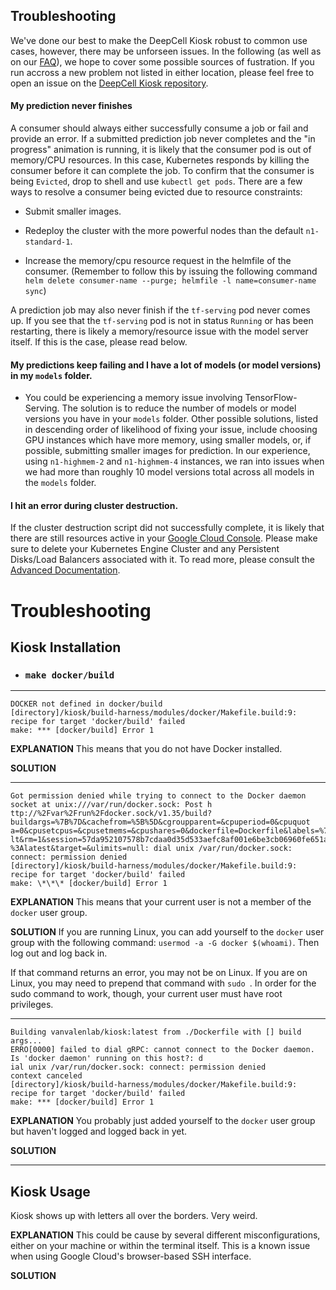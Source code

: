 ## Troubleshooting

We've done our best to make the DeepCell Kiosk robust to common use cases, however, there may be unforseen issues. In the following (as well as on our [FAQ](http://www.deepcell.org/faq)), we hope to cover some possible sources of fustration. If you run accross a new problem not listed in either location, please feel free to open an issue on the [DeepCell Kiosk repository](`https://www.github.com/vanvalenlab/kiosk`).

#### My prediction never finishes

A consumer should always either successfully consume a job or fail and provide an error. If a submitted prediction job never completes and the "in progress" animation is running, it is likely that the consumer pod is out of memory/CPU resources. In this case, Kubernetes responds by killing the consumer before it can complete the job. To confirm that the consumer is being `Evicted`, drop to shell and use `kubectl get pods`. There are a few ways to resolve a consumer being evicted due to resource constraints:

* Submit smaller images.

* Redeploy the cluster with the more powerful nodes than the default `n1-standard-1`.

* Increase the memory/cpu resource request in the helmfile of the consumer. (Remember to follow this by issuing the following command `helm delete consumer-name --purge; helmfile -l name=consumer-name sync`)

A prediction job may also never finish if the `tf-serving` pod never comes up. If you see that the `tf-serving` pod is not in status `Running` or has been restarting, there is likely a memory/resource issue with the model server itself. If this is the case, please read below.


#### My predictions keep failing and I have a lot of models (or model versions) in my `models` folder.

- You could be experiencing a memory issue involving TensorFlow-Serving. The solution is to reduce the number of models or model versions you have in your `models` folder. Other possible solutions, listed in descending order of likelihood of fixing your issue, include choosing GPU instances which have more memory, using smaller models, or, if possible, submitting smaller images for prediction. In our experience, using `n1-highmem-2` and `n1-highmem-4` instances, we ran into issues when we had more than roughly 10 model versions total across all models in the `models` folder.


#### I hit an error during cluster destruction.

If the cluster destruction script did not successfully complete, it is likely that there are still resources active in your [Google Cloud Console](https://console.cloud.google.com).  Please make sure to delete your Kubernetes Engine Cluster and any Persistent Disks/Load Balancers associated with it. To read more, please consult the [Advanced Documentation](ADVANCED_DOCUMENTATION.md#failcd).

# Troubleshooting

## Kiosk Installation


* ### `make docker/build`

---

```
DOCKER not defined in docker/build
[directory]/kiosk/build-harness/modules/docker/Makefile.build:9: recipe for target 'docker/build' failed
make: *** [docker/build] Error 1
```

<b>EXPLANATION</b>
This means that you do not have Docker installed.

<b>SOLUTION</b>

---

```
Got permission denied while trying to connect to the Docker daemon socket at unix:///var/run/docker.sock: Post h
ttp://%2Fvar%2Frun%2Fdocker.sock/v1.35/build?buildargs=%7B%7D&cachefrom=%5B%5D&cgroupparent=&cpuperiod=0&cpuquot
a=0&cpusetcpus=&cpusetmems=&cpushares=0&dockerfile=Dockerfile&labels=%7B%7D&memory=0&memswap=0&networkmode=defau
lt&rm=1&session=57da952107578b7cdaa0d35d533aefc8af001e6be3cb06960fe651a7f7990217&shmsize=0&t=vanvalenlab%2Fkiosk
%3Alatest&target=&ulimits=null: dial unix /var/run/docker.sock: connect: permission denied
[directory]/kiosk/build-harness/modules/docker/Makefile.build:9: recipe for target 'docker/build' failed
make: \*\*\* [docker/build] Error 1
```

<b>EXPLANATION</b>
This means that your current user is not a member of the `docker` user group.

<b>SOLUTION</b>
If you are running Linux, you can add yourself to the `docker` user group with the following command: `usermod -a -G docker $(whoami)`. Then log out and log back in.

If that command returns an error, you may not be on Linux. If you are on Linux, you may need to prepend that command with `sudo `. In order for the sudo command to work, though, your current user must have root privileges.

---

```
Building vanvalenlab/kiosk:latest from ./Dockerfile with [] build args...
ERRO[0000] failed to dial gRPC: cannot connect to the Docker daemon. Is 'docker daemon' running on this host?: d
ial unix /var/run/docker.sock: connect: permission denied
context canceled
[directory]/kiosk/build-harness/modules/docker/Makefile.build:9: recipe for target 'docker/build' failed
make: *** [docker/build] Error 1
```

<b>EXPLANATION</b>
You probably just added yourself to the `docker` user group but haven't logged and logged back in yet.

<b>SOLUTION</b>

---


## Kiosk Usage


Kiosk shows up with letters all over the borders. Very weird.

<b>EXPLANATION</b>
This could be cause by several different misconfigurations, either on your machine or within the terminal itself. This is a known issue when using Google Cloud's browser-based SSH interface.

<b>SOLUTION</b>
